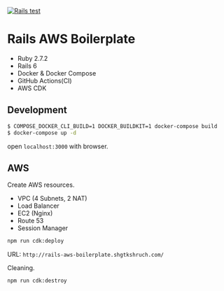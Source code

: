 [![Rails test](https://github.com/shgtkshruch/rails-aws-boilerplate/workflows/Rails%20test/badge.svg)](https://github.com/shgtkshruch/rails-aws-boilerplate/actions?query=workflow%3A%22Rails+test%22)

# Rails AWS Boilerplate

- Ruby 2.7.2
- Rails 6
- Docker & Docker Compose
- GitHub Actions(CI)
- AWS CDK

## Development

```sh
$ COMPOSE_DOCKER_CLI_BUILD=1 DOCKER_BUILDKIT=1 docker-compose build
$ docker-compose up -d
```

open `localhost:3000` with browser.

## AWS

Create AWS resources.

- VPC (4 Subnets, 2 NAT)
- Load Balancer
- EC2 (Nginx)
- Route 53
- Session Manager

```sh
npm run cdk:deploy
```

URL: `http://rails-aws-boilerplate.shgtkshruch.com/`

Cleaning.

```sh
npm run cdk:destroy
```

